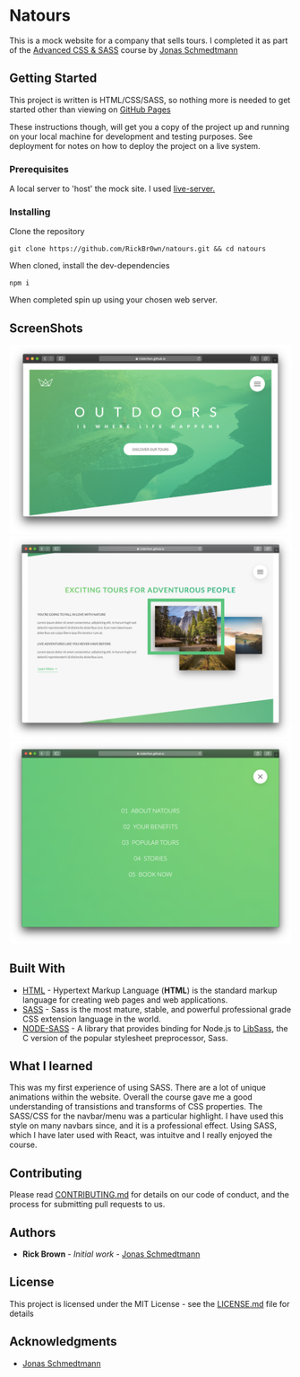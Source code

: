 # Natours

This is a mock website for a company that sells tours. I completed it as part of the [Advanced CSS & SASS](https://www.udemy.com/advanced-css-and-sass/) course by [Jonas Schmedtmann](https://www.udemy.com/user/jonasschmedtmann/)

## Getting Started

This project is written is HTML/CSS/SASS, so nothing more is needed to get started other than viewing on [GitHub Pages
](https://rickbr0wn.github.io/natours/)

These instructions though, will get you a copy of the project up and running on your local machine for development and testing purposes. See deployment for notes on how to deploy the project on a live system.

### Prerequisites

A local server to 'host' the mock site. I used [live-server.
](https://www.npmjs.com/package/live-server)

### Installing

Clone the repository

```
git clone https://github.com/RickBr0wn/natours.git && cd natours
```

When cloned, install the dev-dependencies

```
npm i
```

When completed spin up using your chosen web server.

## ScreenShots

![natours](./img/README/natours.png)
![section_2](./img/README/section_2.png)
![menu](./img/README/menu.png)

## Built With

- [HTML](https://developer.mozilla.org/en-US/docs/Web/HTML) - Hypertext Markup Language (**HTML**) is the standard markup language for creating web pages and web applications.
- [SASS](https://sass-lang.com) - Sass is the most mature, stable, and powerful professional grade CSS extension language in the world.
- [NODE-SASS](https://www.npmjs.com/package/node-sass) - A library that provides binding for Node.js to [LibSass](https://github.com/sass/libsass), the C version of the popular stylesheet preprocessor, Sass.

## What I learned

This was my first experience of using SASS. There are a lot of unique animations within the website. Overall the course gave me a good understanding of transistions and transforms of CSS properties.
The SASS/CSS for the navbar/menu was a particular highlight. I have used this style on many navbars since, and it is a professional effect.
Using SASS, which I have later used with React, was intuitve and I really enjoyed the course.

## Contributing

Please read [CONTRIBUTING.md](https://gist.github.com/PurpleBooth/b24679402957c63ec426) for details on our code of conduct, and the process for submitting pull requests to us.

## Authors

- **Rick Brown** - _Initial work_ - [Jonas Schmedtmann](https://www.udemy.com/user/jonasschmedtmann/)

## License

This project is licensed under the MIT License - see the [LICENSE.md](LICENSE.md) file for details

## Acknowledgments

- [Jonas Schmedtmann](https://www.udemy.com/user/jonasschmedtmann/)

